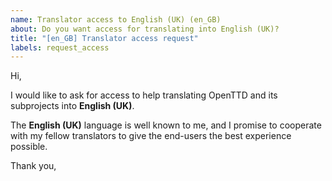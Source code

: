 ```yaml
---
name: Translator access to English (UK) (en_GB)
about: Do you want access for translating into English (UK)?
title: "[en_GB] Translator access request"
labels: request_access
---
```


<!-- translator: en_GB -->
<!-- Please do not edit the header of this template. -->

Hi,

I would like to ask for access to help translating OpenTTD and its subprojects into **English (UK)**.

The **English (UK)** language is well known to me, and I promise to cooperate with my fellow translators to give the end-users the best experience possible.

<!-- Please do not edit the above message. Do feel free to add a personal note after this line. -->

Thank you,
